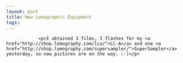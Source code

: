```yaml
---
layout: post
title: New Lomographic Equipment
tags:
---
```



                <p>I obtained 3 films, 3 flashes for my <a href="http://shop.lomography.com/lca/">LC-A</a> and one <a href="http://shop.lomography.com/supersampler/">SuperSampler</a> yesterday, so new pictures are on the way. :-)</p>
